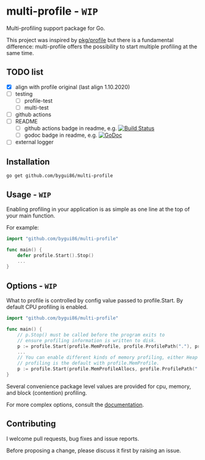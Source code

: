 # multi-profile - `WIP`

Multi-profiling support package for Go.

This project was inspired by [pkg/profile](github.com/pkg/profile) but there is a fundamental difference: multi-profile offers the possibility to start multiple profiling at the same time.

## TODO list

- [x] align with profile original (last align 1.10.2020)
- [ ] testing
    - [ ] profile-test
    - [ ] multi-test
- [ ] github actions
- [ ] README
    - [ ] github actions badge in readme, e.g. [![Build Status](https://travis-ci.org/pkg/profile.svg?branch=master)](https://travis-ci.org/pkg/profile)
    - [ ] godoc badge in readme, e.g. [![GoDoc](http://godoc.org/github.com/pkg/profile?status.svg)](http://godoc.org/github.com/pkg/profile)
- [ ] external logger

## Installation

```shell script
go get github.com/bygui86/multi-profile
```

## Usage - `WIP`

Enabling profiling in your application is as simple as one line at the top of your main function.

For example:

```go
import "github.com/bygui86/multi-profile"

func main() {
    defer profile.Start().Stop()
    ...
}
```

## Options - `WIP`

What to profile is controlled by config value passed to profile.Start. 
By default CPU profiling is enabled.

```go
import "github.com/bygui86/multi-profile"

func main() {
    // p.Stop() must be called before the program exits to
    // ensure profiling information is written to disk.
    p := profile.Start(profile.MemProfile, profile.ProfilePath("."), profile.NoShutdownHook)
    ...
    // You can enable different kinds of memory profiling, either Heap or Allocs where Heap
    // profiling is the default with profile.MemProfile.
    p := profile.Start(profile.MemProfileAllocs, profile.ProfilePath("."), profile.NoShutdownHook)
}
```

Several convenience package level values are provided for cpu, memory, and block (contention) profiling.

For more complex options, consult the [documentation](http://godoc.org/github.com/bygui86/multi-profile).

## Contributing

I welcome pull requests, bug fixes and issue reports.

Before proposing a change, please discuss it first by raising an issue.
